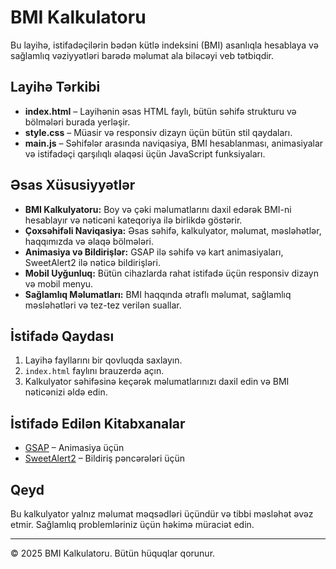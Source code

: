 # BMI Kalkulatoru

Bu layihə, istifadəçilərin bədən kütlə indeksini (BMI) asanlıqla hesablaya və sağlamlıq vəziyyətləri barədə məlumat ala biləcəyi veb tətbiqdir.

## Layihə Tərkibi

- **index.html** – Layihənin əsas HTML faylı, bütün səhifə strukturu və bölmələri burada yerləşir.
- **style.css** – Müasir və responsiv dizayn üçün bütün stil qaydaları.
- **main.js** – Səhifələr arasında naviqasiya, BMI hesablanması, animasiyalar və istifadəçi qarşılıqlı əlaqəsi üçün JavaScript funksiyaları.

## Əsas Xüsusiyyətlər

- **BMI Kalkulyatoru:** Boy və çəki məlumatlarını daxil edərək BMI-ni hesablayır və nəticəni kateqoriya ilə birlikdə göstərir.
- **Çoxsəhifəli Naviqasiya:** Əsas səhifə, kalkulyator, məlumat, məsləhətlər, haqqımızda və əlaqə bölmələri.
- **Animasiya və Bildirişlər:** GSAP ilə səhifə və kart animasiyaları, SweetAlert2 ilə nəticə bildirişləri.
- **Mobil Uyğunluq:** Bütün cihazlarda rahat istifadə üçün responsiv dizayn və mobil menyu.
- **Sağlamlıq Məlumatları:** BMI haqqında ətraflı məlumat, sağlamlıq məsləhətləri və tez-tez verilən suallar.

## İstifadə Qaydası

1. Layihə fayllarını bir qovluqda saxlayın.
2. `index.html` faylını brauzerdə açın.
3. Kalkulyator səhifəsinə keçərək məlumatlarınızı daxil edin və BMI nəticənizi əldə edin.

## İstifadə Edilən Kitabxanalar

- [GSAP](https://greensock.com/gsap/) – Animasiya üçün
- [SweetAlert2](https://sweetalert2.github.io/) – Bildiriş pəncərələri üçün

## Qeyd

Bu kalkulyator yalnız məlumat məqsədləri üçündür və tibbi məsləhət əvəz etmir. Sağlamlıq problemləriniz üçün həkimə müraciət edin.

---
© 2025 BMI Kalkulatoru. Bütün hüquqlar qorunur.